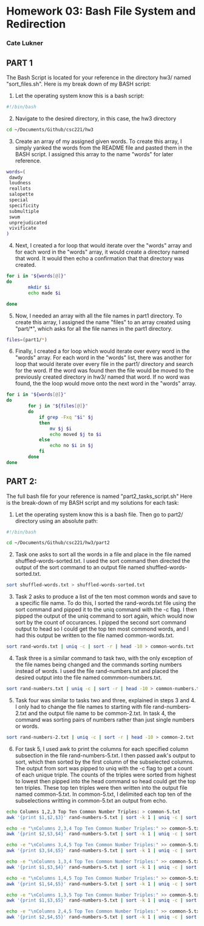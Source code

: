# Homework 03: Bash File System and Redirection
### Cate Lukner

## PART 1

The Bash Script is located for your reference in the directory hw3/ named "sort_files.sh".
Here is my break down of my BASH script:

1. Let the operating system know this is a bash script:
```bash
#!/bin/bash
```
2. Navigate to the desired directory, in this case, the hw3 directory
```bash
cd ~/Documents/Github/csc221/hw3
```
3. Create an array of my assigned given words. To create this array, I simply 
yanked the words from the README file and pasted them in the BASH script. I 
assigned this array to the name "words" for later reference.
```bash
words=(
 dawdy
 loudness
 reallots
 salopette
 special
 specificity
 submultiple
 swum
 unprejudicated
 vivificate
)
```
4. Next, I created a for loop that would iterate over the "words" array and for each
word in the "words" array, it would create a directory named that word. It would
then echo a confirmation that that directory was created. 
```bash
for i in "${words[@]}"
do
		mkdir $i
		echo made $i

done
```
5. Now, I needed an array with all the file names in part1 directory. To create this
array, I assigned the name "files" to an array created using "part/\*", which asks for 
all the file names in the part1 directory.
```bash
files=(part1/*)
```
6. Finally, I created a for loop which would iterate over every word in the "words" 
array. For each word in the "words" list, there was another for loop that would 
iterate over every file in the part1/ directory and search for the word. If the word
was found then the file would be moved to the previously created directory in hw3/ 
named that word. If no word was found, the the loop would move onto the next word in 
the "words" array. 
```bash
for i in "${words[@]}"
do
		for j in "${files[@]}"
		do
			if grep -Fxq "$i" $j
			then
				mv $j $i
				echo moved $j to $i
			else
				echo no $i in $j 
			fi
		done
done
```


## PART 2:

The full bash file for your reference is named "part2_tasks_script.sh"
Here is the break-down of my BASH script and my solutions for each task:

1. Let the operating system know this is a bash file. Then go to part2/ 
directory using an absolute path:
```bash
#!/bin/bash

cd ~/Documents/Github/csc221/hw3/part2
```
2. Task one asks to sort all the words in a file and place in the 
file named shuffled-words-sorted.txt. I used the sort command then
directed the output of the sort command to an output file named
shuffled-words-sorted.txt. 
```bash
sort shuffled-words.txt > shuffled-words-sorted.txt
```
3. Task 2 asks to produce a list of the ten most common words and save
to a specific file name. To do this, I sorted the rand-words.txt file
using the sort command and pipped it to the uniq command with the -c flag.
I then pipped the output of the uniq command to sort again, which would now
sort by the count of occurances. I pipped the second sort command output to
head so I could get the top ten most commond words, and I had this output
be written to the file named common-words.txt. 
```bash
sort rand-words.txt | uniq -c | sort -r | head -10 > common-words.txt
```
4. Task three is a similar command to task two, with the only exception of the
file names being changed and the commands sorting numbers instead of words. I used 
the file rand-numbers.txt and placed the desired output into the file named 
commmon-numbers.txt. 
```bash
sort rand-numbers.txt | uniq -c | sort -r | head -10 > common-numbers.txt
```
5. Task four was similar to tasks two and three, explained in steps 3 and 4.
I only had to change the file names to starting with file rand-numbers-2.txt
and the output file name to be common-2.txt. In task 4, the command was sorting
pairs of numbers rather than just single numbers or words. 
```bash
sort rand-numbers-2.txt | uniq -c | sort -r | head -10 > common-2.txt
```
6. For task 5, I used awk to print the columns for each specified column subsection
in the file rand-numbers-5.txt. I then passed awk's output to sort, which then sorted
by the first column of the subselected columns. The output from sort was pipped to 
uniq with the -c flag to get a count of each unique triple. The counts of the triples
were sorted from highest to lowest then pipped into the head command so head could get
the top ten triples. These top ten triples were then written into the output file named
common-5.txt. In common-5.txt, I delimited each top ten of the subselections writting in
common-5.txt an output from echo. 

```bash
echo Columns 1,2,3 Top Ten Common Number Triples: > common-5.txt
awk '{print $1,$2,$3}' rand-numbers-5.txt | sort -k 1 | uniq -c | sort -r | head -10 >> common-5.txt

echo -e "\nColumns 2,3,4 Top Ten Common Number Triples:" >> common-5.txt
awk '{print $2,$3,$4}' rand-numbers-5.txt | sort -k 1 | uniq -c | sort -r | head -10 >> common-5.txt

echo -e "\nColumns 3,4,5 Top Ten Common Number Triples:" >> common-5.txt
awk '{print $3,$4,$5}' rand-numbers-5.txt | sort -k 1 | uniq -c | sort -r | head -10 >> common-5.txt

echo -e "\nColumns 1,3,4 Top Ten Common Number Triples:" >> common-5.txt
awk '{print $1,$3,$4}' rand-numbers-5.txt | sort -k 1 | uniq -c | sort -r | head -10 >> common-5.txt

echo -e "\nColumns 1,4,5 Top Ten Common Number Triples:" >> common-5.txt
awk '{print $1,$4,$5}' rand-numbers-5.txt | sort -k 1 | uniq -c | sort -r | head -10 >> common-5.txt

echo -e "\nColumns 1,3,5 Top Ten Common Number Triples:" >> common-5.txt
awk '{print $1,$3,$5}' rand-numbers-5.txt | sort -k 1 | uniq -c | sort -r | head -10 >> common-5.txt

echo -e "\nColumns 2,4,5 Top Ten Common Number Triples:" >> common-5.txt
awk '{print $2,$4,$5}' rand-numbers-5.txt | sort -k 1 | uniq -c | sort -r | head -10 >> common-5.txt
```


